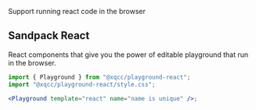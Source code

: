 Support running react code in the browser

## Sandpack React

React components that give you the power of editable playground that run in the browser.

```jsx
import { Playground } from "@xqcc/playground-react";
import "@xqcc/playground-react/style.css";

<Playground template="react" name="name is unique" />;
```
